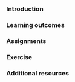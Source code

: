 ### Introduction


### Learning outcomes


### Assignments


### Exercise


### Additional resources
